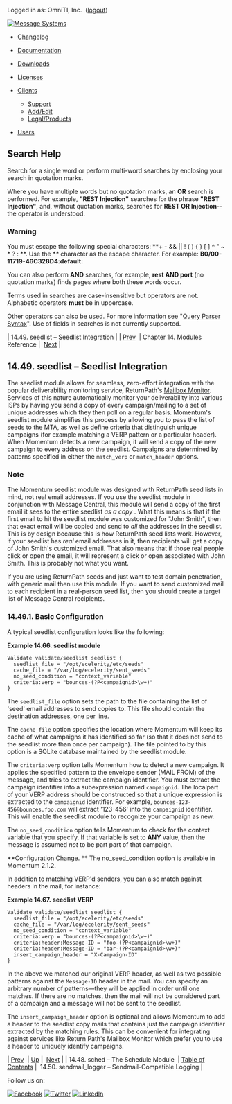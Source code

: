Logged in as: OmniTI, Inc.  ([logout](https://support.messagesystems.com/logout.php))

[![Message Systems](https://support.messagesystems.com/images/ms-white205.png)](https://support.messagesystems.com/start.php) 

*   [Changelog](https://support.messagesystems.com/start.php?show=changelog)
*   [Documentation](https://support.messagesystems.com/docs/)
*   [Downloads](https://support.messagesystems.com/start.php)

*   [Licenses](https://support.messagesystems.com/license_summary.php)
*   <a href="">Clients</a>
    *   [Support](https://support.messagesystems.com/cs.php)
    *   [Add/Edit](https://support.messagesystems.com/edit_client.php)
    *   [Legal/Products](https://support.messagesystems.com/edit_products.php)
*   [Users](https://support.messagesystems.com/edit_customer.php)

## Search Help

Search for a single word or perform multi-word searches by enclosing your search in quotation marks.

Where you have multiple words but no quotation marks, an **OR** search is performed. For example, **"REST Injection"** searches for the phrase **"REST Injection"**, and, without quotation marks, searches for **REST OR Injection**--the operator is understood.

### Warning

You must escape the following special characters: **+ - && || ! ( ) { } [ ] ^ " ~ * ? : \**. Use the **\** character as the escape character. For example: **B0/00-11719-46C328D4\:default\:**

You can also perform **AND** searches, for example, **rest AND port** (no quotation marks) finds pages where both these words occur.

Terms used in searches are case-insensitive but operators are not. Alphabetic operators **must** be in uppercase.

Other operators can also be used. For more information see "[Query Parser Syntax](https://lucene.apache.org/core/old_versioned_docs/versions/3_0_0/queryparsersyntax.html)". Use of fields in searches is not currently supported.

| 14.49. seedlist – Seedlist Integration |
| [Prev](modules.sched.php)  | Chapter 14. Modules Reference |  [Next](modules.sendmail_logger.php) |

## 14.49. seedlist – Seedlist Integration

<a class="indexterm" name="idp12713216"></a>

The seedlist module allows for seamless, zero-effort integration with the popular deliverability monitoring service, ReturnPath's [Mailbox Monitor](http://www.returnpath.net/commercialsender/monitoring/). Services of this nature automatically monitor your deliverability into various ISPs by having you send a copy of every campaign/mailing to a set of unique addresses which they then poll on a regular basis. Momentum's seedlist module simplifies this process by allowing you to pass the list of seeds to the MTA, as well as define criteria that distinguish unique campaigns (for example matching a VERP pattern or a particular header). When Momentum detects a new campaign, it will send a copy of the new campaign to every address on the seedlist. Campaigns are determined by patterns specified in either the `match_verp` or `match_header` options.

### Note

The Momentum seedlist module was designed with ReturnPath seed lists in mind, not real email addresses. If you use the seedlist module in conjunction with Message Central, this module will send a copy of the first email it sees to the entire seedlist *as a copy* . What this means is that if the first email to hit the seedlist module was customized for "John Smith", then that exact email will be copied and send to *all* the addresses in the seedlist. This is by design because this is how ReturnPath seed lists work. However, if your seedlist has *real* email addresses in it, then recipients will get a copy of John Smith's customized email. That also means that if those real people click or open the email, it will represent a click or open associated with John Smith. This is probably not what you want.

If you are using ReturnPath seeds and just want to test domain penetration, with generic mail then use this module. If you want to send customized mail to each recipient in a real-person seed list, then you should create a target list of Message Central recipients.

### 14.49.1. Basic Configuration

A typical seedlist configuration looks like the following:

<a name="example.seedlist"></a>

**Example 14.66. seedlist module**

```
Validate validate/seedlist seedlist {
  seedlist_file = "/opt/ecelerity/etc/seeds"
  cache_file = "/var/log/ecelerity/sent_seeds"
  no_seed_condition = "context_variable"
  criteria:verp = "bounces-(?P<campaignid>\w+)"
}
```

The `seedlist_file` option sets the path to the file containing the list of 'seed' email addresses to send copies to. This file should contain the destination addresses, one per line.

The `cache_file` option specifies the location where Momentum will keep its cache of what campaigns it has identified so far (so that it does not send to the seedlist more than once per campaign). The file pointed to by this option is a SQLite database maintained by the seedlist module.

The `criteria:verp` option tells Momentum how to detect a new campaign. It applies the specified pattern to the envelope sender (MAIL FROM) of the message, and tries to extract the campaign identifier. You must extract the campaign identifier into a subexpression named `campaignid`. The localpart of your VERP address should be constructed so that a unique expression is extracted to the `campaignid` identifier. For example, `bounces-123-456@bounces.foo.com` will extract '123-456' into the `campaignid` identifier. This will enable the seedlist module to recognize your campaign as new.

The `no_seed_condition` option tells Momentum to check for the context variable that you specify. If that variable is set to **ANY** value, then the message is assumed *not* to be part part of that campaign.

**Configuration Change. ** The no_seed_condition option is available in Momentum 2.1.2.

In addition to matching VERP'd senders, you can also match against headers in the mail, for instance:

<a name="example.seedlist.headers"></a>

**Example 14.67. seedlist VERP**

```
Validate validate/seedlist seedlist {
  seedlist_file = "/opt/ecelerity/etc/seeds"
  cache_file = "/var/log/ecelerity/sent_seeds"
  no_seed_condition = "context_variable"
  criteria:verp = "bounces-(?P<campaignid>\w+)"
  criteria:header:Message-ID = "foo-(?P<campaignid>\w+)"
  criteria:header:Message-ID = "bar-(?P<campaignid>\w+)"
  insert_campaign_header = "X-Campaign-ID"
}
```

In the above we matched our original VERP header, as well as two possible patterns against the `Message-ID` header in the mail. You can specify an arbitrary number of patterns—they will be applied in order until one matches. If there are no matches, then the mail will not be considered part of a campaign and a message will not be sent to the seedlist.

The `insert_campaign_header` option is optional and allows Momentum to add a header to the seedlist copy mails that contains just the campaign identifier extracted by the matching rules. This can be convenient for integrating against services like Return Path's Mailbox Monitor which prefer you to use a header to uniquely identify campaigns.

| [Prev](modules.sched.php)  | [Up](modules.php) |  [Next](modules.sendmail_logger.php) |
| 14.48. sched – The Schedule Module  | [Table of Contents](index.php) |  14.50. sendmail_logger – Sendmail-Compatible Logging |

Follow us on:

[![Facebook](https://support.messagesystems.com/images/icon-facebook.png)](http://www.facebook.com/messagesystems) [![Twitter](https://support.messagesystems.com/images/icon-twitter.png)](http://twitter.com/#!/MessageSystems) [![LinkedIn](https://support.messagesystems.com/images/icon-linkedin.png)](http://www.linkedin.com/company/message-systems)